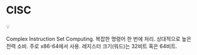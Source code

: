 # CISC

<aside>
💡

Complex Instruction Set Computing.
복잡한 명령어 한 번에 처리.
상대적으로 높은 전력 소비.
주로 x86-64에서 사용.
레지스터 크기(워드)는 32비트 혹은 64비트.

</aside>